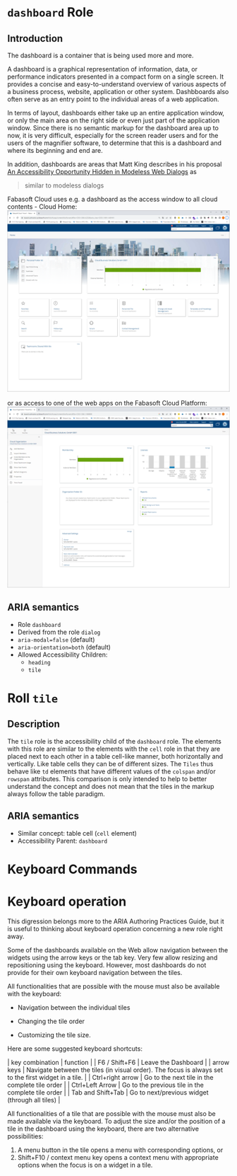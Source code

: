 # `dashboard` Role

## Introduction

The dashboard is a container that is being used more and more.

A dashboard is a graphical representation of information, data, or performance indicators presented in a compact form on a single screen. It provides a concise and easy-to-understand overview of various aspects of a business process, website, application or other system. Dashbboards also often serve as an entry point to the individual areas of a web application.

In terms of layout, dashboards either take up an entire application window, or only the main area on the right side or even just part of the application window. Since there is no semantic markup for the dashboard area up to now, it is very difficult, especially for the screen reader users and for the users of the magnifier software, to determine that this is a dashboard and where its beginning and end are.

In addition, dashboards are areas that Matt King describes in his proposal [An Accessibility Opportunity Hidden in Modeless Web Dialogs]( https://gist.github.com/mcking65/11882ebbe2889964c62ab5a16ab528c3) as
> similar to modeless dialogs

Fabasoft Cloud uses e.g. a dashboard as the access window to all cloud contents - Cloud Home:
![Fabasoft Cloud Home](HomeDashboard.png)

or as access to one of the web apps on the Fabasoft Cloud Platform:
![Cloud Organization Dashboard](CloudOrganizationDashboard.png)

## ARIA semantics

- Role `dashboard`
- Derived from the role `dialog` 
- `aria-modal=false` (default)
- `aria-orientation=both` (default)
- Allowed Accessibility Children:
   - `heading`
   - `tile`

# Roll `tile`

## Description

The `tile` role is the accessibility child of the `dashboard` role. The elements with this role are similar to the elements with the `cell` role in that they are placed next to each other in a table cell-like manner, both horizontally and vertically. Like table cells they can be of different sizes. The `Tiles` thus behave like `td` elements that have different values of the `colspan` and/or `rowspan` attributes. This comparison is only intended to help to better understand the concept and does not mean that the tiles in the markup always follow the table paradigm.

## ARIA semantics
- Similar concept: table cell (`cell` element)
- Accessibility Parent: `dashboard`

# Keyboard Commands

# Keyboard operation

This digression belongs more to the ARIA Authoring Practices Guide, but it is useful to thinking about keyboard operation concerning a new role right away.

Some of the dashboards available on the Web allow navigation between the widgets using the arrow keys or the tab key. Very few allow resizing and repositioning using the keyboard. However, most dashboards do not provide for their own keyboard navigation between the tiles.

All functionalities that are possible with the mouse must also be available with the keyboard:

- Navigation between the individual tiles

- Changing the tile order

- Customizing the tile size.

Here are some suggested keyboard shortcuts:

| key combination | function |
| F6 / Shift+F6 | Leave the Dashboard |
| arrow keys | Navigate between the tiles (in visual order). The focus is always set to the first widget in a tile. |
| Ctrl+right arrow | Go to the next tile in the complete tile order |
| Ctrl+Left Arrow | Go to the previous tile in the complete tile order |
| Tab and Shift+Tab | Go to next/previous widget (through all tiles) |

All functionalities of a tile that are possible with the mouse must also be made available via the keyboard. To adjust the size and/or the position of a tile in the dashboard using the keyboard, there are two alternative possibilities:

1. A menu button in the tile opens a menu with corresponding options, or
2. Shift+F10 / context menu key opens a context menu with appropriate options when the focus is on a widget in a tile.